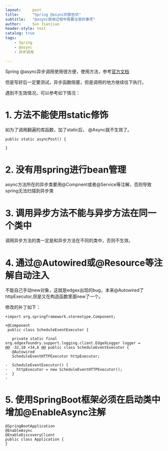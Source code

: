 ```yaml
---
layout:     post
title:      "Spring @async的那些坑"  
subtitle:   "@async使用过程中需要注意的事项"
author:     Sun Jianjiao
header-style: text
catalog: true
tags:
    - Spring
    - @async
    - 异步调用

---
```


Spring @async异步调用使用很方便，使用方法，参考[官方文档](https://spring.io/guides/gs/async-method/)

但是写好后一定要测试，异步函数阻塞，但是调用的地方继续往下执行。

遇到不生效情况，可以参考如下情况：
# 1. 方法不能使用static修饰
如为了调用翻遍的库函数，加了static后， @Async就不生效了。
```
public static asyncPost() {

}
```

# 2. 没有用spring进行bean管理
async方法所在的异步类要用@Compnent或者@Service等注解，否则导致spring无法扫描到异步类

# 3. 调用异步方法不能与异步方法在同一个类中
调用异步方法的类一定是和异步方法在不同的类中，否则不生效。

# 4. 通过@Autowired或@Resource等注解自动注入
不能自己手动new对象，这就是edgex出现的bug，本来@Autowired了httpExecutor,但是又在构造函数里面new了一个。

修改的补丁如下：
```
+import org.springframework.stereotype.Component;

+@Component
 public class ScheduleEventExecutor {

   private static final org.edgexfoundry.support.logging.client.EdgeXLogger logger =
@@ -32,10 +34,6 @@ public class ScheduleEventExecutor {
   @Autowired
   ScheduleEventHTTPExecutor httpExecutor;

-  ScheduleEventExecutor() {
-    httpExecutor = new ScheduleEventHTTPExecutor();
-  }
-
```

# 5. 使用SpringBoot框架必须在启动类中增加@EnableAsync注解
```
@SpringBootApplication
@EnableAsync
@EnableDiscoveryClient
public class Application {
}
```